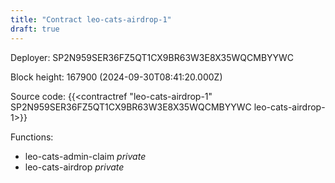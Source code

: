 ```yaml
---
title: "Contract leo-cats-airdrop-1"
draft: true
---
```

Deployer: SP2N959SER36FZ5QT1CX9BR63W3E8X35WQCMBYYWC


 



Block height: 167900 (2024-09-30T08:41:20.000Z)

Source code: {{<contractref "leo-cats-airdrop-1" SP2N959SER36FZ5QT1CX9BR63W3E8X35WQCMBYYWC leo-cats-airdrop-1>}}

Functions:

* leo-cats-admin-claim _private_
* leo-cats-airdrop _private_
